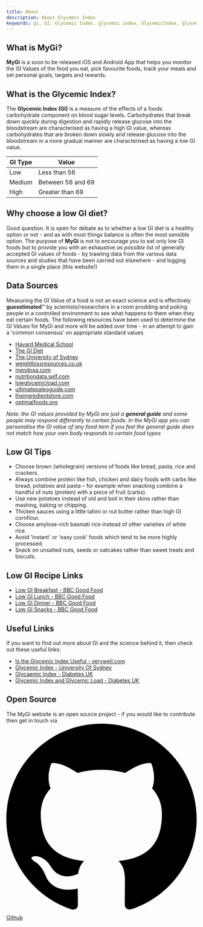 ```yaml
---
title: About
description: About Glycemic Index
keywords: gi, GI, Glycemic Index, glycemic index, GlycemicIndex, glycemicindex
---
```


## What is MyGi?

**MyGi** is a soon to be released iOS and Android App that helps you monitor
the GI Values of the food you eat, pick favourite foods, track your meals
and set personal goals, targets and rewards.

## What is the Glycemic Index?

The **Glycemic Index (GI)** is a measure of the effects of a foods carbohydrate component on blood sugar levels.
Carbohydrates that break down quickly during digestion and rapidly release glucose into the bloodstream are
characterised as having a high GI value, whereas carbohydrates that are broken down slowly and release glucose
into the bloodstream in a more gradual manner are characterised as having a low GI value.

| GI Type | Value |
|---|---|
|  Low |  Less than 56 |
|  Medium |  Between 56 and 69 |
|  High | Greater than 69 |

## Why choose a low GI diet?

Good question. It is open for debate as to whether a low GI diet is a healthy option or not - and as with most things
balance is often the most sensible option. The purpose of **MyGi** is not to encourage you to eat only low GI foods but
to provide you with an exhaustive *as possible* list of generally accepted GI values of foods - by trawling data from the
various data sources and studies that have been carried out elsewhere - and logging them in a single place (this website!)

## Data Sources

Measuring the GI Value of a food is not an exact science and is effectively **guesstimated**™ by scientists/researchers in a room
prodding and poking people in a controlled environment to see what happens to them when they eat certain foods. The following resources
have been used to determine the GI Values for MyGi and more will be added over time - in an attempt to gain a 'common consensus' on
appropriate standard values

- <a href="http://www.health.harvard.edu/diseases-and-conditions/glycemic_index_and_glycemic_load_for_100_foods" target="_blank">Havard Medical School</a>
- <a href="http://www.the-gi-diet.org/lowgifoods/" target="_blank">The GI Diet</a>
- <a href="http://www.glycemicindex.com/foodSearch.php" target="_blank">The University of Sydney</a>
- <a href="http://www.weightlossresources.co.uk/diet/gi_diet/glycaemic_index_tables.htm" target="_blank">weightlossresources.co.uk</a>
- <a href="http://www.mendosa.com/gilists.htm" target="_blank">mendosa.com</a>
- <a href="http://nutritiondata.self.com/topics/glycemic-index" target="_blank">nutritiondata.self.com</a>
- <a href="http://www.lowglycemicload.com/glycemic_table.html" target="_blank">lowglycemicload.com</a>
- <a href="https://ultimatepaleoguide.com/glycemic-index-food-list/" target="_blank">ultimatepaleoguide.com</a>
- <a href="http://www.theingredientstore.com/amescompany/GIindex.html" target="_blank">theingredientstore.com</a>
- <a href="http://www.optimalfoods.org/" target="_blank">optimalfoods.org</a>

*Note: the GI values provided by MyGi are just a **general guide** and some people may respond differently to certain foods. In the MyGi app you can personalise the GI value of any food item if you feel the general guide does not match how your own body responds to certain food types*


## Low GI Tips

- Choose brown (wholegrain) versions of foods like bread, pasta, rice and crackers.
- Always combine protein like fish, chicken and dairy foods with carbs like bread, potatoes and pasta – for example when snacking combine a handful of nuts (protein) with a piece of fruit (carbs).
- Use new potatoes instead of old and boil in their skins rather than mashing, baking or chipping.
- Thicken sauces using a little tahini or nut butter rather than high GI cornflour.
- Choose amylose-rich basmati rice instead of other varieties of white rice.
- Avoid 'instant' or 'easy cook' foods which tend to be more highly processed.
- Snack on unsalted nuts, seeds or oatcakes rather than sweet treats and biscuits.

## Low GI Recipe Links

- <a href="http://www.bbcgoodfood.com/recipes/collection/low-gi-breakfast" target="_blank">Low GI Breakfast - BBC Good Food</a>
- <a href="http://www.bbcgoodfood.com/recipes/collection/low-gi-lunch" target="_blank">Low GI Lunch - BBC Good Food</a>
- <a href="http://www.bbcgoodfood.com/recipes/collection/low-gi-dinner" target="_blank">Low GI Dinner - BBC Good Food</a>
- <a href="http://www.bbcgoodfood.com/recipes/collection/low-gi-snack" target="_blank">Low GI Snacks - BBC Good Food</a>

## Useful Links

If you want to find out more about GI and the science behind it, then check out these useful links:

- <a href="https://www.verywell.com/is-the-glycemic-index-useful-2242234" target="_blank">Is the Glycemic Index Useful - verywell.com</a>
- <a href="http://www.glycemicindex.com/" target="_blank">Glycemic Index - University Of Sydney</a>
- <a href="https://www.diabetes.org.uk/Guide-to-diabetes/Enjoy-food/Carbohydrates-and-diabetes/Glycaemic-index-and-diabetes/" target="_blank">Glycaemic Index - Diabetes UK</a>
- <a href="https://www.diabetesselfmanagement.com/nutrition-exercise/meal-planning/carbohydrate-counting-glycemic-index-and-glycemic-load-putting-them-all-together/" target="_blank">Glycemic Index and Glycemic Load - Diabetes UK</a>

## Open Source

The MyGi website is an open source project - if you would like to contribute then get in touch via <a href="https://github.com/bitmoremedia/mygi" target="_blank"><svg class="github" viewBox="0 0 16 16" xmlns="http://www.w3.org/2000/svg" fill-rule="evenodd" clip-rule="evenodd" stroke-linejoin="round" stroke-miterlimit="1.414"><path d="M8 0C3.58 0 0 3.582 0 8c0 3.535 2.292 6.533 5.47 7.59.4.075.547-.172.547-.385 0-.19-.007-.693-.01-1.36-2.226.483-2.695-1.073-2.695-1.073-.364-.924-.89-1.17-.89-1.17-.725-.496.056-.486.056-.486.803.056 1.225.824 1.225.824.714 1.223 1.873.87 2.33.665.072-.517.278-.87.507-1.07-1.777-.2-3.644-.888-3.644-3.953 0-.873.31-1.587.823-2.147-.09-.202-.36-1.015.07-2.117 0 0 .67-.215 2.2.82.64-.178 1.32-.266 2-.27.68.004 1.36.092 2 .27 1.52-1.035 2.19-.82 2.19-.82.43 1.102.16 1.915.08 2.117.51.56.82 1.274.82 2.147 0 3.073-1.87 3.75-3.65 3.947.28.24.54.73.54 1.48 0 1.07-.01 1.93-.01 2.19 0 .21.14.46.55.38C13.71 14.53 16 11.53 16 8c0-4.418-3.582-8-8-8"/></svg> Github</a>

